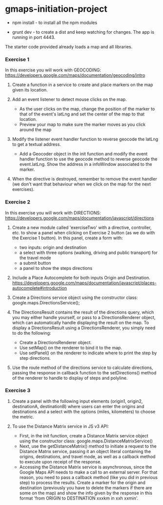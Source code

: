 # gmaps-initiation-project

* npm install - to install all the npm modules

* grunt dev - to create a dist and keep watching for changes. The app is running in port 4443.


The starter code provided already loads a map and all libraries.

### Exercise 1

In this exercise you will work with GEOCODING: https://developers.google.com/maps/documentation/geocoding/intro

1.  Create a function in a service to create and place markers on the map given its location. 

2. Add an event listener to detect mouse clicks on the map.

	* As the user clicks on the map, change the position of the marker to that of the event's latLng and set the center of the map to that location.
	* Preview your map to make sure the marker moves as you click around the map

3. Modify the listener event handler function to reverse geocode the latLng to get a textual address.

	* Add a Geocoder object in the init function and modify the event handler function to use the geocode method to reverse geocode the event.latLng. Show the address in a infoWindow associated to the marker.

4. When the directive is destroyed, remember to remove the event handler (we don't want that behaviour when we click on the map for the next exercises). 

### Exercise 2

In this exercise you will work with DIRECTIONS: https://developers.google.com/maps/documentation/javascript/directions

1. Create a new module called 'exerciseTwo' with a directive, controller, etc. to show a panel when clicking on Exercise 2 button (as we do with the Exercise 1 button). In this panel, create a form with:

	* two inputs: origin and destination
	* a select with three options (walking, driving and public transport) for the travel mode
	* a submit button
	* a panel to show the steps directions

2. Include a Place Autocomplete for both inputs Origin and Destination. https://developers.google.com/maps/documentation/javascript/places-autocomplete#introduction

3. Create a Directions service object using the constructor class: google.maps.DirectionsService();

4. The DirectionsResult contains the result of the directions query, which you may either handle yourself, or pass to a DirectionsRenderer object, which can automatically handle displaying the result on the map. To display a DirectionsResult using a DirectionsRenderer, you simply need to do the following:

	* Create a DirectionsRenderer object.
	* Use setMap() on the renderer to bind it to the map.
	* Use setPanel() on the renderer to indicate where to print the step by step directions.
	
5. Use the route method of the directions service to calculate directions, passing the response in callback function to the setDirections() method of the renderer to handle to display of steps and polyline.


### Exercise 3

1. Create a panel with the following input elements (origin1, origin2, destinationA, destinationB) where users can enter the origins and destinations and a select with the options (miles, kilometers) to choose the metric.

2. To use the Distance Matrix service in JS v3 API:

	* First, in the init function, create a Distance Matrix service object using the constructor class: google.maps.DistanceMatrixService()
	* Next, use the getDistanceMatrix() method to initiate a request to the Distance Matrix service, passing it an object literal containing the origins, destinations, and travel mode, as well as a callback method to execute upon receipt of the response.
	* Accessing the Distance Matrix service is asynchronous, since the Google Maps API needs to make a call to an external server. For that reason, you need to pass a callback method (like you did in previous step) to process the results. Create a marker for the origin and destination (previously you have to delete the markers if there are some on the map) and show the info given by the response in this format 'from ORIGIN to DESTINATION xxxkm in xxh xxmin'.


